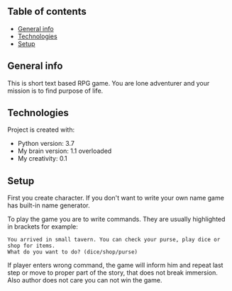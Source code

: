 ## Table of contents
* [General info](#general-info)
* [Technologies](#technologies)
* [Setup](#setup)

## General info
This is short text based RPG game. You are lone adventurer and your mission is to find purpose of life.

## Technologies
Project is created with:
* Python version: 3.7
* My brain version: 1.1 overloaded
* My creativity: 0.1

## Setup
First you create character. If you don't want to write your own name game has built-in name generator.

To play the game you are to write commands. They are usually highlighted in brackets for example:
```
You arrived in small tavern. You can check your purse, play dice or shop for items.
What do you want to do? (dice/shop/purse)
```

If player enters wrong command, the game will inform him and repeat last step or move to proper part of the story, that does not break immersion.
Also author does not care you can not win the game.